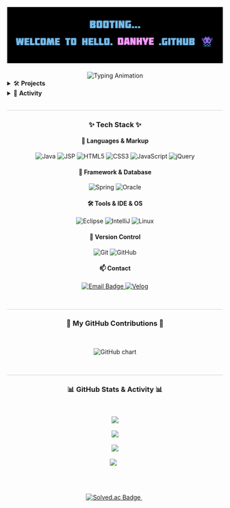 <!-- 💡 Header Section -->
<div align="center">
  <img src="https://github.com/danhye/danhye/blob/main/readme.jpg" alt="Banner" />
</div>
<br/>
<div align="center">
  <img src="https://readme-typing-svg.demolab.com?font=JetBrains+Mono&duration=2000&pause=1500&color=000000&center=true&vCenter=true&width=800&lines=%2F%2F%20TODO%20%3A%20keep%20LEEvelUp()%20%F0%9F%9A%80" alt="Typing Animation" />
</div>

<!-- 🛠️ Projects Section -->
<details>
<summary>🛠️ <strong>Projects</strong></summary>
<div markdown="1">
<br/>

| 출시 기간 | 프로젝트 | 소개 | 바로가기 |
|:--:|:--:|:--:|:--:|
| 2023.07.10 ~ 2023.08.25 | 🎬 기가박스 | 영화관 예매 웹사이트 | [🔗](https://github.com/danhye/GIGABOX) |
| 2023.06.07 ~ 2023.07.10 | 📚 책다방 | 도서 소셜 커뮤니티 사이트 | [🔗](https://github.com/danhye/bookDabang) |

</div>
</details>

<!-- 📌 Activity Section -->
<details>
<summary>📌 <strong>Activity</strong></summary>
<div markdown="1">
<br/>

| 기간 | 활동 | 상태 | 역할/내용 |
|:--:|:--:|:--:|:--:|
| 2025.07 ~ 현재 | SSAFY 14기 (삼성청년 SW·AI 아카데미) | 진행중 | 백엔드 개발 역량 강화 및 AI 응용 학습 |
| 2023.12 ~ 2025.06 | (주)다우기술 서비스운영팀 | 근무 종료 | 기술지원 (Java 기반 Agent 연동, 로그 분석, API 연동 등) |
| 2023.03 ~ 2023.08 | 쌍용교육센터 | 수료 | Java/Spring 기반 풀스택 개발 교육 수료 |

</div>
</details>

<!-- 📏 구분선 -->
<br>
<hr style="border: none; height: 0.5px; background-color: #d3d3d3; ;" />

<!-- ✨ Tech Stack Section -->
<h3 align="center">✨ Tech Stack ✨</h3>

<h4 align="center">📌 Languages & Markup</h4>
<p align="center">
  <img src="https://img.shields.io/badge/Java-ED8B00?style=for-the-badge&logo=openjdk&logoColor=white" alt="Java"/>
  <img src="https://img.shields.io/badge/JSP-00599C?style=for-the-badge&logo=apachetomcat&logoColor=white" alt="JSP"/>
  <img src="https://img.shields.io/badge/HTML5-E34F26?style=for-the-badge&logo=html5&logoColor=white" alt="HTML5"/>
  <img src="https://img.shields.io/badge/CSS3-1572B6?style=for-the-badge&logo=css3&logoColor=white" alt="CSS3"/>
  <img src="https://img.shields.io/badge/JavaScript-F7DF1E?style=for-the-badge&logo=javascript&logoColor=black" alt="JavaScript"/>
  <img src="https://img.shields.io/badge/jQuery-0769AD?style=for-the-badge&logo=jquery&logoColor=white" alt="jQuery"/>
</p>

<h4 align="center">🌿 Framework & Database</h4>
<p align="center">
  <img src="https://img.shields.io/badge/Spring-6DB33F?style=for-the-badge&logo=spring&logoColor=white" alt="Spring"/>
  <img src="https://img.shields.io/badge/Oracle-F80000?style=for-the-badge&logo=oracle&logoColor=white" alt="Oracle"/>
</p>

<h4 align="center">🛠️ Tools & IDE & OS</h4>
<p align="center">
  <img src="https://img.shields.io/badge/Eclipse-2C2255?style=for-the-badge&logo=eclipseide&logoColor=white" alt="Eclipse"/>
  <img src="https://img.shields.io/badge/IntelliJ%20IDEA-000000?style=for-the-badge&logo=intellijidea&logoColor=white" alt="IntelliJ"/>
  <img src="https://img.shields.io/badge/Linux-FCC624?style=for-the-badge&logo=linux&logoColor=black" alt="Linux"/>
</p>

<h4 align="center">🔧 Version Control</h4>
<p align="center">
  <img src="https://img.shields.io/badge/Git-F05032?style=for-the-badge&logo=git&logoColor=white" alt="Git"/>
  <img src="https://img.shields.io/badge/GitHub-181717?style=for-the-badge&logo=github&logoColor=white" alt="GitHub"/>
</p>

<h4 align="center">📫 Contact</h4>
<p align="center">
  <a href="mailto:dan0628@naver.com">
    <img src="https://img.shields.io/badge/Email-4A90E2?style=for-the-badge&logo=maildotru&logoColor=white" alt="Email Badge"/>
  </a>
  <a href="https://velog.io/@danhye821">
    <img src="https://img.shields.io/badge/Velog-1EBC8F?style=for-the-badge&logo=velog&logoColor=white" alt="Velog"/>
  </a>
</p>

<!-- 📏 구분선 -->
<br>
<hr style="border: none; height: 0.5px; background-color: #d3d3d3; ;" />

<h3 align="center">🌱 My GitHub Contributions 🌱</h3>
<br>
<p align="center">
  <img src="https://ghchart.rshah.org/FF69B4/danhye" alt="GitHub chart" />
</p>
<br>

<!-- 📏 구분선 -->
<hr style="border: none; height: 0.5px; background-color: #d3d3d3; ;" />
<h3 align="center">📊 GitHub Stats & Activity 📊</h3>

<br>
<p align="center">
  <a href="https://github.com/danhye">
    <img src="https://github-readme-stats.vercel.app/api?username=danhye&count_private=true&show_icons=true&theme=radical" height="165"/>
  </a>
</p>


<!--
  <a href="https://solved.ac/dan0628">
    <img src="http://mazandi.herokuapp.com/api?handle=dan0628&theme=dark" alt="Solved.ac Grass"/>
  </a>
-->

<p align="center">
  <a href="https://wakatime.com/@danhye">
    <img src="https://github-readme-stats.vercel.app/api/wakatime?username=96edd70f-15d3-4d1e-acdd-7deed78dbe54&layout=compact&theme=radical" height="200"/>
  </a>
</p>
  <p align="center">
  <a href="https://github.com/danhye">
    <img src="https://github-readme-stats.vercel.app/api/top-langs/?username=danhye&layout=compact&theme=radical" height="165"/>
  </a>
</p>
<p align="center">
  <img src="https://wakatime.com/badge/user/96edd70f-15d3-4d1e-acdd-7deed78dbe54.svg?style=flat-square"/>
  &nbsp;

</p>

<br><br>
<p align="center">
  <a href="https://solved.ac/dan0628">
    <img src="http://mazassumnida.wtf/api/v2/generate_badge?boj=dan0628" alt="Solved.ac Badge"/>
  </a>
  &nbsp;
</p>
